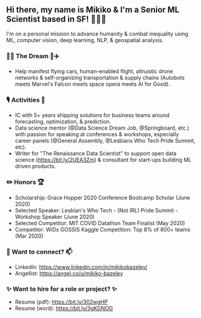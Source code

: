 <!--
**MMBazel/MMBazel** is a ✨ _special_ ✨ repository because its `README.md` (this file) appears on your GitHub profile.

Here are some ideas to get you started:

- 🔭 I’m currently working on ...
- 🌱 I’m currently learning ...
-  I’m looking to collaborate on ...
- 🤔 I’m looking for help with ...
- 💬 Ask me about ...
- 📫 How to reach me: ...
- 😄 Pronouns: ...
- ⚡ Fun fact: ...
-->
## Hi there, my name is Mikiko & I'm a Senior ML Scientist based in SF! 👩🏻‍💻
I'm on a personal mission to advance humanity & combat inequality using ML, computer vision, deep learning, NLP, & geospatial analysis.


### 🚀🤖 The Dream 🤖✈️
* Help manifest flying cars, human-enabled flight, altruistic drone networks & self-organizing transportation & supply chains (Autobots meets Marvel's Falcon meets space opera meets AI for Good). 

### 🎙️ Activities 👯 
*  IC with 5+ years shipping solutions for business teams around forecasting, optimization, & prediction.
*  Data science mentor (@Data Science Dream Job, @Springboard, etc.) with passion for speaking at conferences & workshops, especially career panels (@General Assembly, @Lesbians Who Tech Pride Summit, etc).
*  Writer for "The Renaissance Data Scientist" to support open data science (https://bit.ly/2UEA3Zm) & consultant for start-ups building ML driven products.

### ✏️ Honors 🏆
* Scholarship: Grace Hopper 2020 Conference Bootcamp Scholar (June 2020)
* Selected Speaker: Lesbian's Who Tech - (Not IRL) Pride Summit - Workshop Speaker (June 2020)
* Selected Competitor: MIT COVID Datathon Team Finalist (May 2020)
* Competitor: WiDs GOSSIS Kaggle Competition: Top 8% of 800+ teams (Mar 2020)

### 💬 Want to connect? 📫
* LinkedIn: https://www.linkedin.com/in/mikikobazeley/
* Angellist: https://angel.co/u/mikiko-bazeley

### ✨ Want to hire for a role or project? ✨
* Resume (pdf): https://bit.ly/302wgHP
* Resume (word): https://bit.ly/3gKGNOG
